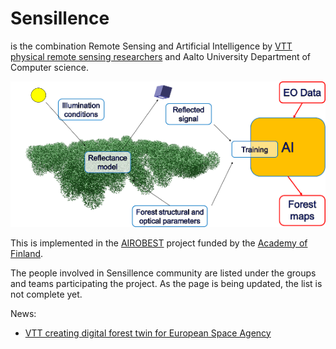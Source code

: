 # Sensillence

is the combination Remote Sensing and Artificial Intelligence by [VTT physical remote sensing researchers](./VTT) and Aalto University Department of Computer science.

<p align="center">
  <img src="./AIROBEST/AIROBEST_flow_scaled.png" />
</p>

This is implemented in the [AIROBEST](https://sensillence.github.io/AIROBEST) project funded by the [Academy of Finland](https://www.aka.fi).

The people involved in Sensillence community are listed under the groups and teams participating the project. As the page is being updated, the list is not complete yet.

News:

* [VTT creating digital forest twin for European Space Agency](https://www.goodnewsfinland.com/vtt-creating-digital-forest-twin-for-european-space-agency/)
